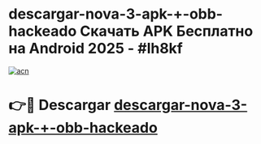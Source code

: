 # descargar-nova-3-apk-+-obb-hackeado Скачать APK Бесплатно на Android 2025 - #lh8kf

[![acn](https://github.com/user-attachments/assets/0f9c940e-d8b0-45ae-aac7-cd30a18b3e1c)](https://apps.freeplayer.one?title=descargar-nova-3-apk-+-obb-hackeado&ref=9RF)

# 👉🔴 Descargar [descargar-nova-3-apk-+-obb-hackeado](https://apps.freeplayer.one?title=descargar-nova-3-apk-+-obb-hackeado&ref=9RF)